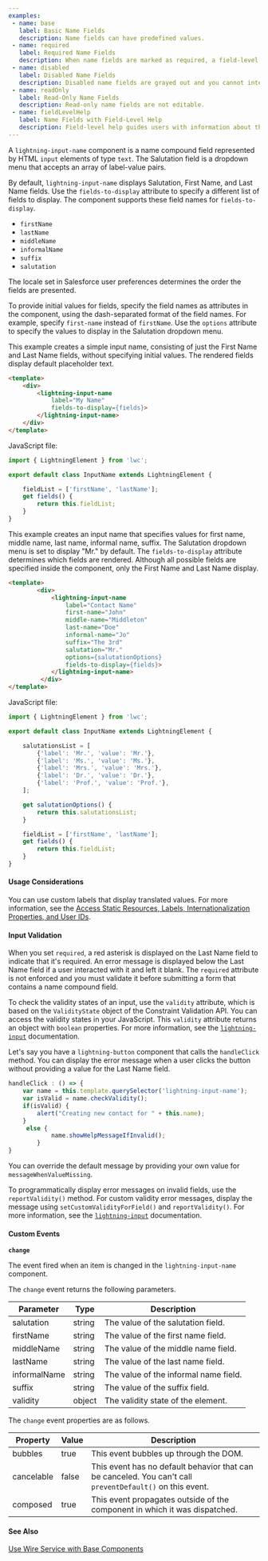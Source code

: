 ```yaml
---
examples:
 - name: base
   label: Basic Name Fields
   description: Name fields can have predefined values.
 - name: required
   label: Required Name Fields
   description: When name fields are marked as required, a field-level error is thrown if Last Name is blank.
 - name: disabled
   label: Disabled Name Fields
   description: Disabled name fields are grayed out and you cannot interact with them.
 - name: readOnly
   label: Read-Only Name Fields
   description: Read-only name fields are not editable.
 - name: fieldLevelHelp
   label: Name Fields with Field-Level Help
   description: Field-level help guides users with information about the name fields.
---
```


A `lightning-input-name` component is a name compound field represented by HTML
`input` elements of type `text`. The Salutation field is a dropdown menu that
accepts an array of label-value pairs.

By default, `lightning-input-name` displays Salutation, First Name, and Last Name fields.
Use the `fields-to-display` attribute to specify a different list of fields to display. The component supports these field names for `fields-to-display`.

* `firstName`
* `lastName`
* `middleName`
* `informalName`
* `suffix`
* `salutation`

The locale set in Salesforce user preferences determines the order the fields are presented.

To provide initial values for fields, specify the field names as attributes in the component, using the dash-separated format of the field names. For example, specify `first-name` instead of `firstName`. Use the `options` attribute to specify the values to display in the Salutation dropdown menu.

This example creates a simple input name, consisting of just the First Name and Last Name fields, without specifying initial values. The rendered fields display default placeholder text.

```html
<template>
    <div>
        <lightning-input-name
            label="My Name"
            fields-to-display={fields}>
        </lightning-input-name>
    </div>
</template>
```

JavaScript file:

```javascript
import { LightningElement } from 'lwc';

export default class InputName extends LightningElement {

    fieldList = ['firstName', 'lastName'];
    get fields() {
        return this.fieldList;
    }
}
```

This example creates an input name that specifies values for first name, middle
name, last name, informal name, suffix. The Salutation dropdown menu is set to display
"Mr." by default. The `fields-to-display` attribute determines which fields are
rendered. Although all possible fields are specified inside the component, only the
First Name and Last Name display.

```html
<template>
        <div>
            <lightning-input-name
                label="Contact Name"
                first-name="John"
                middle-name="Middleton"
                last-name="Doe"
                informal-name="Jo"
                suffix="The 3rd"
                salutation="Mr."
                options={salutationOptions}
                fields-to-display={fields}>
            </lightning-input-name>
         </div>
</template>
```

JavaScript file:

```javascript
import { LightningElement } from 'lwc';

export default class InputName extends LightningElement {

    salutationsList = [
        {'label': 'Mr.', 'value': 'Mr.'},
        {'label': 'Ms.', 'value': 'Ms.'},
        {'label': 'Mrs.', 'value': 'Mrs.'},
        {'label': 'Dr.', 'value': 'Dr.'},
        {'label': 'Prof.', 'value': 'Prof.'},
    ];

    get salutationOptions() {
        return this.salutationsList;
    }

    fieldList = ['firstName', 'lastName'];
    get fields() {
        return this.fieldList;
    }
}
```

#### Usage Considerations

You can use custom labels that display translated values. For more information, see the
[Access Static Resources, Labels, Internationalization Properties, and User IDs](docs/component-library/documentation/lwc/create_global_value_providers).

#### Input Validation

When you set `required`, a red asterisk is displayed on the Last Name
field to indicate that it's required. An error message is displayed below the
Last Name field if a user interacted with it and left it blank. The `required`
attribute is not enforced and you must validate it before submitting a form
that contains a name compound field.

To check the validity states of an input, use the `validity` attribute, which
is based on the `ValidityState` object of the Constraint Validation API. You can access the validity states in
your JavaScript. This `validity` attribute returns an object with
`boolean` properties. For more information, see the
[`lightning-input`](bundle/lightning-input/documentation) documentation.

Let's say you have a `lightning-button` component that calls the `handleClick`
method. You can display the error message when a user clicks the
button without providing a value for the Last Name field.

```javascript
handleClick : () => {
    var name = this.template.querySelector('lightning-input-name');
    var isValid = name.checkValidity();
    if(isValid) {
        alert("Creating new contact for " + this.name);
    }
     else {
            name.showHelpMessageIfInvalid();
        }
}
```

 You can override the default message by providing your own value for `messageWhenValueMissing`.

 To programmatically display error messages on invalid fields, use the `reportValidity()` method. For custom validity error messages, display the message using `setCustomValidityForField()` and `reportValidity()`. For more information, see the [`lightning-input`](/docs/component-library/bundle/lightning-input/documentation) documentation.

#### Custom Events

**`change`**

The event fired when an item is changed in the `lightning-input-name` component.

The `change` event returns the following parameters.

Parameter|Type|Description
-----|-----|----------
salutation|string|The value of the salutation field.
firstName|string|The value of the first name field.
middleName|string|The value of the middle name field.
lastName|string|The value of the last name field.
informalName|string|The value of the informal name field.
suffix|string|The value of the suffix field.
validity|object|The validity state of the element.


The `change` event properties are as follows.

Property|Value|Description
-----|-----|----------
bubbles|true|This event bubbles up through the DOM.
cancelable|false|This event has no default behavior that can be canceled. You can't call `preventDefault()` on this event.
composed|true|This event propagates outside of the component in which it was dispatched.

#### See Also

[Use Wire Service with Base Components](docs/component-library/documentation/lwc/lwc.data_wire_base_components)


